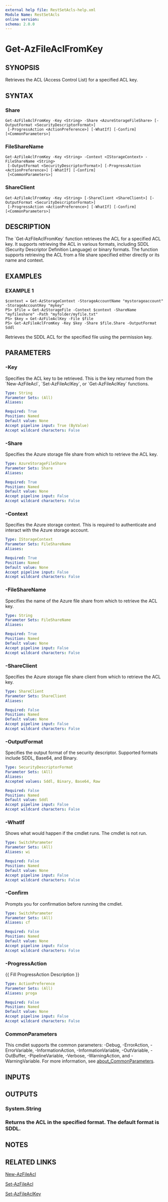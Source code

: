 ```yaml
---
external help file: RestSetAcls-help.xml
Module Name: RestSetAcls
online version:
schema: 2.0.0
---
```


# Get-AzFileAclFromKey

## SYNOPSIS
Retrieves the ACL (Access Control List) for a specified ACL key.

## SYNTAX

### Share
```
Get-AzFileAclFromKey -Key <String> -Share <AzureStorageFileShare> [-OutputFormat <SecurityDescriptorFormat>]
 [-ProgressAction <ActionPreference>] [-WhatIf] [-Confirm] [<CommonParameters>]
```

### FileShareName
```
Get-AzFileAclFromKey -Key <String> -Context <IStorageContext> -FileShareName <String>
 [-OutputFormat <SecurityDescriptorFormat>] [-ProgressAction <ActionPreference>] [-WhatIf] [-Confirm]
 [<CommonParameters>]
```

### ShareClient
```
Get-AzFileAclFromKey -Key <String> [-ShareClient <ShareClient>] [-OutputFormat <SecurityDescriptorFormat>]
 [-ProgressAction <ActionPreference>] [-WhatIf] [-Confirm] [<CommonParameters>]
```

## DESCRIPTION
The \`Get-AzFileAclFromKey\` function retrieves the ACL for a specified ACL key.
It supports retrieving the ACL in
various formats, including SDDL (Security Descriptor Definition Language) or binary formats.
The function supports
retrieving the ACL from a file share specified either directly or its name and context.

## EXAMPLES

### EXAMPLE 1
```
$context = Get-AzStorageContext -StorageAccountName "mystorageaccount" -StorageAccountKey "mykey"
PS> $file = Get-AzStorageFile -Context $context -ShareName "myfileshare" -Path "myfolder/myfile.txt"
PS> $key = Get-AzFileAclKey -File $file
PS> Get-AzFileAclFromKey -Key $key -Share $file.Share -OutputFormat Sddl
```

Retrieves the SDDL ACL for the specified file using the permission key.

## PARAMETERS

### -Key
Specifies the ACL key to be retrieved.
This is the key returned from the \`New-AzFileAcl\`, \`Set-AzFileAclKey\`,
or \`Get-AzFileAclKey\` functions.

```yaml
Type: String
Parameter Sets: (All)
Aliases:

Required: True
Position: Named
Default value: None
Accept pipeline input: True (ByValue)
Accept wildcard characters: False
```

### -Share
Specifies the Azure storage file share from which to retrieve the ACL key.

```yaml
Type: AzureStorageFileShare
Parameter Sets: Share
Aliases:

Required: True
Position: Named
Default value: None
Accept pipeline input: False
Accept wildcard characters: False
```

### -Context
Specifies the Azure storage context.
This is required to authenticate and interact with the Azure storage account.

```yaml
Type: IStorageContext
Parameter Sets: FileShareName
Aliases:

Required: True
Position: Named
Default value: None
Accept pipeline input: False
Accept wildcard characters: False
```

### -FileShareName
Specifies the name of the Azure file share from which to retrieve the ACL key.

```yaml
Type: String
Parameter Sets: FileShareName
Aliases:

Required: True
Position: Named
Default value: None
Accept pipeline input: False
Accept wildcard characters: False
```

### -ShareClient
Specifies the Azure storage file share client from which to retrieve the ACL key.

```yaml
Type: ShareClient
Parameter Sets: ShareClient
Aliases:

Required: False
Position: Named
Default value: None
Accept pipeline input: False
Accept wildcard characters: False
```

### -OutputFormat
Specifies the output format of the security descriptor.
Supported formats include SDDL, Base64, and Binary.

```yaml
Type: SecurityDescriptorFormat
Parameter Sets: (All)
Aliases:
Accepted values: Sddl, Binary, Base64, Raw

Required: False
Position: Named
Default value: Sddl
Accept pipeline input: False
Accept wildcard characters: False
```

### -WhatIf
Shows what would happen if the cmdlet runs.
The cmdlet is not run.

```yaml
Type: SwitchParameter
Parameter Sets: (All)
Aliases: wi

Required: False
Position: Named
Default value: None
Accept pipeline input: False
Accept wildcard characters: False
```

### -Confirm
Prompts you for confirmation before running the cmdlet.

```yaml
Type: SwitchParameter
Parameter Sets: (All)
Aliases: cf

Required: False
Position: Named
Default value: None
Accept pipeline input: False
Accept wildcard characters: False
```

### -ProgressAction
{{ Fill ProgressAction Description }}

```yaml
Type: ActionPreference
Parameter Sets: (All)
Aliases: proga

Required: False
Position: Named
Default value: None
Accept pipeline input: False
Accept wildcard characters: False
```

### CommonParameters
This cmdlet supports the common parameters: -Debug, -ErrorAction, -ErrorVariable, -InformationAction, -InformationVariable, -OutVariable, -OutBuffer, -PipelineVariable, -Verbose, -WarningAction, and -WarningVariable. For more information, see [about_CommonParameters](http://go.microsoft.com/fwlink/?LinkID=113216).

## INPUTS

## OUTPUTS

### System.String
### Returns the ACL in the specified format. The default format is SDDL.
## NOTES

## RELATED LINKS

[New-AzFileAcl]()

[Set-AzFileAcl]()

[Set-AzFileAclKey]()

